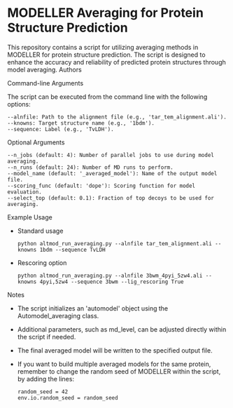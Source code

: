 # MODELLER Averaging for Protein Structure Prediction

This repository contains a script for utilizing averaging methods in MODELLER for protein structure prediction. The script is designed to enhance the accuracy and reliability of predicted protein structures through model averaging.
Authors

Command-line Arguments

The script can be executed from the command line with the following options:

    --alnfile: Path to the alignment file (e.g., 'tar_tem_alignment.ali').
    --knowns: Target structure name (e.g., '1bdm').
    --sequence: Label (e.g., 'TvLDH').

Optional Arguments

    --n_jobs (default: 4): Number of parallel jobs to use during model averaging.
    --n_runs (default: 24): Number of MD runs to perform.
    --model_name (default: '_averaged_model'): Name of the output model file.
    --scoring_func (default: 'dope'): Scoring function for model evaluation.
    --select_top (default: 0.1): Fraction of top decoys to be used for averaging.

Example Usage

- Standard usage
  
      python altmod_run_averaging.py --alnfile tar_tem_alignment.ali --knowns 1bdm --sequence TvLDH

- Rescoring option
  
      python altmod_run_averaging.py --alnfile 3bwm_4pyi_5zw4.ali --knowns 4pyi,5zw4 --sequence 3bwm --lig_rescoring True
    
Notes

- The script initializes an 'automodel' object using the Automodel_averaging class.
- Additional parameters, such as md_level, can be adjusted directly within the script if needed.
- The final averaged model will be written to the specified output file.
- If you want to build multiple averaged models for the same protein, remember to change the random seed of MODELLER within the script, by adding the lines:

      random_seed = 42
      env.io.random_seed = random_seed

